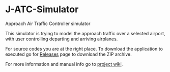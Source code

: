 # J-ATC-Simulator
Approach Air Traffic Controller simulator

This simulator is trying to model the approach traffic over a selected airport, with user controlling departing and arriving airplanes. 

For source codes you are at the right place.
To download the application to executed go for [Releases](https://github.com/Engin1980/J-ATC-Simulator/releases) page to download the ZIP archive.

For more information and manual info go to [project wiki](https://github.com/Engin1980/J-ATC-Simulator/wiki).

